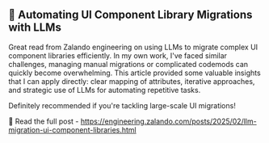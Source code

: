 ## 🤖 Automating UI Component Library Migrations with LLMs

Great read from Zalando engineering on using LLMs to migrate complex UI component libraries efficiently. In my own work, I've faced similar challenges, managing manual migrations or complicated codemods can quickly become overwhelming.
This article provided some valuable insights that I can apply directly: clear mapping of attributes, iterative approaches, and strategic use of LLMs for automating repetitive tasks.

Definitely recommended if you're tackling large-scale UI migrations!

🔗 Read the full post - https://engineering.zalando.com/posts/2025/02/llm-migration-ui-component-libraries.html